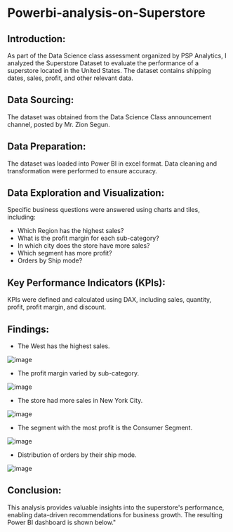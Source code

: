 # Powerbi-analysis-on-Superstore
## Introduction:
As part of the Data Science class assessment organized by PSP Analytics, I analyzed the Superstore Dataset to evaluate the performance of a superstore located in the United States. The dataset contains shipping dates, sales, profit, and other relevant data.

## Data Sourcing:
The dataset was obtained from the Data Science Class announcement channel, posted by Mr. Zion Segun.

## Data Preparation:
The dataset was loaded into Power BI in excel format. Data cleaning and transformation were performed to ensure accuracy.

## Data Exploration and Visualization:
Specific business questions were answered using charts and tiles, including:

- Which Region has the highest sales?
- What is the profit margin for each sub-category?
- In which city does the store have more sales?
- Which segment has more profit?
- Orders by Ship mode?

## Key Performance Indicators (KPIs):
KPIs were defined and calculated using DAX, including sales, quantity, profit, profit margin, and discount.

## Findings:

- The West has the highest sales.

 ![image](https://github.com/user-attachments/assets/af4ed09d-fd9f-4016-9b36-90bc09174ca6)

- The profit margin varied by sub-category.

 ![image](https://github.com/user-attachments/assets/65ea1765-6bd1-4fda-bb71-40b22f383786)

- The store had more sales in New York City.

 ![image](https://github.com/user-attachments/assets/483c0be8-d727-413a-9999-50cb1446d9c0)

- The segment with the most profit is the Consumer Segment.

 ![image](https://github.com/user-attachments/assets/8c4fe296-24ed-41a0-8f31-fdd81babbb75)

- Distribution of orders by their ship mode.

 ![image](https://github.com/user-attachments/assets/28eec810-bb71-48a0-a175-2776f3b0ec7d)


## Conclusion:

This analysis provides valuable insights into the superstore's performance, enabling data-driven recommendations for business growth. The resulting Power BI dashboard is shown below."



